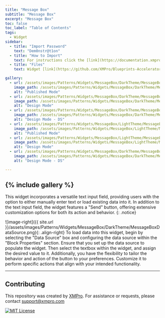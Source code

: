```yaml
---
title: "Message Box"
subtitle: "Message Box"
excerpt: "Message Box"
toc: false
toc_label: "Table of Contents"
tags:
  - Widget
sidebar:
  - title: "Import Password"
    text: "Dem0nstr@t1on"
  - title: "How to Import"
    text: For instructions click the [link](https://documentation.xmpro.com/how-tos/apps/manage-widgets#importing-widgets)
  - title: "Files"
    text: Widget [link](https://github.com/XMPro/Blueprints-Accelerators-Patterns/blob/master/Patterns/Widgets/Message%20Box%20Indicator%20Static.xwid)

gallery:
  - url: /assets/images/Patterns/Widgets/MessageBox/DarkTheme/MessageBoxPublishedMode.png
    image_path: /assets/images/Patterns/Widgets/MessageBox/DarkTheme/MessageBoxPublishedMode.png
    alt: "Published Mode"
  - url: /assets/images/Patterns/Widgets/MessageBox/DarkTheme/MessageBoxDesignMode.png
    image_path: /assets/images/Patterns/Widgets/MessageBox/DarkTheme/MessageBoxDesignMode.png
    alt: "Design Mode"
  - url: /assets/images/Patterns/Widgets/MessageBox/DarkTheme/MessageBoxDataSource.png
    image_path: /assets/images/Patterns/Widgets/MessageBox/DarkTheme/MessageBoxDataSource.png
    alt: "Design Mode - DS"
  - url: /assets/images/Patterns/Widgets/MessageBox/LightTheme/MessageBoxPublishedMode.png
    image_path: /assets/images/Patterns/Widgets/MessageBox/LightTheme/MessageBoxPublishedMode.png
    alt: "Published Mode"
  - url: /assets/images/Patterns/Widgets/MessageBox/LightTheme/MessageBoxDesignMode.png
    image_path: /assets/images/Patterns/Widgets/MessageBox/LightTheme/MessageBoxDesignMode.png
    alt: "Design Mode"
  - url: /assets/images/Patterns/Widgets/MessageBox/DarkTheme/MessageBoxDataSource.png
    image_path: /assets/images/Patterns/Widgets/MessageBox/DarkTheme/MessageBoxDataSource.png
    alt: "Design Mode - DS"

---
```

{% include gallery %}
---
This widget incorporates a versatile text input field, providing users with the option to either manually enter text or load existing data into it. In addition to the text input field, the widget features a "Send" button, offering extensive customization options for both its action and behavior.
{: .notice}

![image-right]({{ site.url }}/assets/images/Patterns/Widgets/MessageBox/DarkTheme/MessageBoxDataSource.png){: .align-right}
To load data into this widget, begin by selecting the "Data Source" box and configuring the data source within the "Block Properties" section. Ensure that you set up the data source to populate the widget. Then select the textbox within the widget, and assign the desired value to it. Additionally, you have the flexibility to tailor the behavior and action of the button to your preferences. Customize it to perform specific actions that align with your intended functionality.
<hr />

## Contributing
This repository was created by <a href="https://xmpro.com/">XMPro</a>. 
For assistance or requests, please contact <a href="mailto:support@xmpro.com">support@xmpro.com</a>

[![MIT License](https://img.shields.io/badge/License-MIT-green.svg)](https://choosealicense.com/licenses/mit/)
